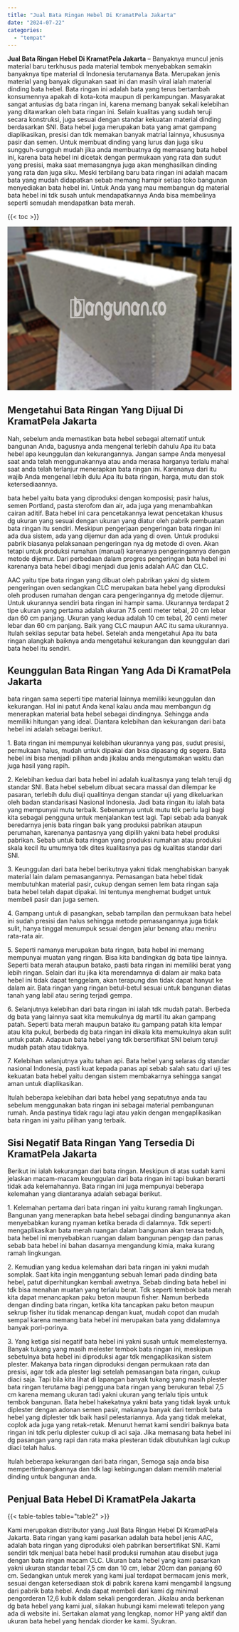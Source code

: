 ```yaml
---
title: "Jual Bata Ringan Hebel Di KramatPela Jakarta"
date: "2024-07-22"
categories: 
  - "tempat"
---
```


**Jual Bata Ringan Hebel Di KramatPela Jakarta** – Banyaknya muncul jenis material baru terkhusus pada material tembok menyebabkan semakin banyaknya tipe material di Indonesia terutamanya Bata. Merupakan jenis material yang banyak digunakan saat ini dan masih viral ialah material dinding bata hebel. Bata ringan ini adalah bata yang terus bertambah konsumennya apakah di kota-kota maupun di perkampungan. Masyarakat sangat antusias dg bata ringan ini, karena memang banyak sekali kelebihan yang ditawarkan oleh bata ringan ini. Selain kualitas yang sudah teruji secara konstruksi, juga sesuai dengan standar kekuatan material dinding berdasarkan SNI. Bata hebel juga merupakan bata yang amat gampang diaplikasikan, presisi dan tdk memakan banyak matrial lainnya, khususnya pasir dan semen. Untuk membuat dinding yang lurus dan juga siku sungguh-sungguh mudah jika anda membuatnya dg memasang bata hebel ini, karena bata hebel ini dicetak dengan permukaan yang rata dan sudut yang presisi, maka saat memasangnya juga akan menghasilkan dinding yang rata dan juga siku. Meski terbilang baru bata ringan ini adalah macam bata yang mudah didapatkan sebab memang hampir setiap toko bangunan menyediakan bata hebel ini. Untuk Anda yang mau membangun dg material bata hebel ini tdk susah untuk mendapatkannya Anda bisa membelinya seperti semudah mendapatkan bata merah.

{{< toc >}}

![Jual Bata Ringan Hebel Di KramatPela Jakarta](/images/jual-hebel-murah-30.png)

## Mengetahui Bata Ringan Yang Dijual Di KramatPela Jakarta

Nah, sebelum anda memastikan bata hebel sebagai alternatif untuk bangunan Anda, bagusnya anda mengenal terlebih dahulu Apa itu bata hebel apa keunggulan dan kekurangannya. Jangan sampe Anda menyesal saat anda telah menggunakannya atau anda merasa harganya terlalu mahal saat anda telah terlanjur menerapkan bata ringan ini. Karenanya dari itu wajib Anda mengenal lebih dulu Apa itu bata ringan, harga, mutu dan stok ketersediaannya.

bata hebel yaitu bata yang diproduksi dengan komposisi; pasir halus, semen Portland, pasta sterofom dan air, ada juga yang menambahkan cairan aditif. Bata hebel ini cara pencetakannya lewat pencetakan khusus dg ukuran yang sesuai dengan ukuran yang diatur oleh pabrik pembuatan bata ringan itu sendiri. Meskipun pengerjaan pengeringan bata ringan ini ada dua sistem, ada yang dijemur dan ada yang di oven. Untuk produksi pabrik biasanya pelaksanaan pengeringan nya dg metode di oven. Akan tetapi untuk produksi rumahan (manual) karenanya pengeringannya dengan metode dijemur. Dari perbedaan dalam progres pengeringan bata hebel ini karenanya bata hebel dibagi menjadi dua jenis adalah AAC dan CLC.

AAC yaitu tipe bata ringan yang dibuat oleh pabrikan yakni dg sistem pengeringan oven sedangkan CLC merupakan bata hebel yang diproduksi oleh produsen rumahan dengan cara pengeringannya dg metode dijemur. Untuk ukurannya sendiri bata ringan ini hampir sama. Ukurannya terdapat 2 tipe ukuran yang pertama adalah ukuran 7.5 centi meter tebal, 20 cm lebar dan 60 cm panjang. Ukuran yang kedua adalah 10 cm tebal, 20 centi meter lebar dan 60 cm panjang. Baik yang CLC maupun AAC itu sama ukurannya. Itulah sekilas seputar bata hebel. Setelah anda mengetahui Apa itu bata ringan alangkah baiknya anda mengetahui kekurangan dan keunggulan dari bata hebel itu sendiri.

## Keunggulan Bata Ringan Yang Ada Di KramatPela Jakarta

bata ringan sama seperti tipe material lainnya memiliki keunggulan dan kekurangan. Hal ini patut Anda kenal kalau anda mau membangun dg menerapkan material bata hebel sebagai dindingnya. Sehingga anda memiliki hitungan yang ideal. Diantara kelebihan dan kekurangan dari bata hebel ini adalah sebagai berikut.

1\. Bata ringan ini mempunyai kelebihan ukurannya yang pas, sudut presisi, permukaan halus, mudah untuk dipakai dan bisa dipasang dg segera. Bata hebel ini bisa menjadi pilihan anda jikalau anda mengutamakan waktu dan juga hasil yang rapih.

2\. Kelebihan kedua dari bata hebel ini adalah kualitasnya yang telah teruji dg standar SNI. Bata hebel sebelum dibuat secara massal dan dilempar ke pasaran, terlebih dulu diuji qualitinya dengan standar uji yang dikeluarkan oleh badan standarisasi Nasional Indonesia. Jadi bata ringan itu ialah bata yang mempunyai mutu terbaik. Sebenarnya untuk mutu tdk perlu lagi bagi kita sebagai pengguna untuk menjalankan test lagi. Tapi sebab ada banyak beredarnya jenis bata ringan baik yang produksi pabrikan ataupun perumahan, karenanya pantasnya yang dipilih yakni bata hebel produksi pabrikan. Sebab untuk bata ringan yang produksi rumahan atau produksi skala kecil itu umumnya tdk dites kualitasnya pas dg kualitas standar dari SNI.

3\. Keunggulan dari bata hebel berikutnya yakni tidak menghabiskan banyak material lain dalam pemasangannya. Pemasangan bata hebel tidak membutuhkan material pasir, cukup dengan semen lem bata ringan saja bata hebel telah dapat dipakai. Ini tentunya menghemat budget untuk membeli pasir dan juga semen.

4\. Gampang untuk di pasangkan, sebab tampilan dan permukaan bata hebel ini sudah presisi dan halus sehingga metode pemasangannya juga tidak sulit, hanya tinggal menumpuk sesuai dengan jalur benang atau meniru rata-rata air.

5\. Seperti namanya merupakan bata ringan, bata hebel ini memang mempunyai muatan yang ringan. Bisa kita bandingkan dg bata tipe lainnya. Seperti bata merah ataupun batako, pasti bata ringan ini memiliki berat yang lebih ringan. Selain dari itu jika kita merendamnya di dalam air maka bata hebel ini tidak dapat tenggelam, akan terapung dan tidak dapat hanyut ke dalam air. Bata ringan yang ringan betul-betul sesuai untuk bangunan diatas tanah yang labil atau sering terjadi gempa.

6\. Selanjutnya kelebihan dari bata ringan ini ialah tdk mudah patah. Berbeda dg bata yang lainnya saat kita memukulnya dg martil itu akan gampang patah. Seperti bata merah maupun batako itu gampang patah kita lempar atau kita pukul, berbeda dg bata ringan ini dikala kita memukulnya akan sulit untuk patah. Adapaun bata hebel yang tdk bersertifikat SNI belum teruji mudah patah atau tidaknya.

7\. Kelebihan selanjutnya yaitu tahan api. Bata hebel yang selaras dg standar nasional Indonesia, pasti kuat kepada panas api sebab salah satu dari uji tes kekuatan bata hebel yaitu dengan sistem membakarnya sehingga sangat aman untuk diaplikasikan.

Itulah beberapa kelebihan dari bata hebel yang sepatutnya anda tau sebelum menggunakan bata ringan ini sebagai material pembangunan rumah. Anda pastinya tidak ragu lagi atau yakin dengan mengaplikasikan bata ringan ini yaitu pilihan yang terbaik.

## Sisi Negatif Bata Ringan Yang Tersedia Di KramatPela Jakarta

Berikut ini ialah kekurangan dari bata ringan. Meskipun di atas sudah kami jelaskan macam-macam keunggulan dari bata ringan ini tapi bukan berarti tidak ada kelemahannya. Bata ringan ini juga mempunyai beberapa kelemahan yang diantaranya adalah sebagai berikut.

1\. Kelemahan pertama dari bata ringan ini yaitu kurang ramah lingkungan. Bangunan yang menerapkan bata hebel sebagai dinding bangunannya akan menyebabkan kurang nyaman ketika berada di dalamnya. Tdk seperti mengaplikasikan bata merah ruangan dalam bangunan akan terasa teduh, bata hebel ini menyebabkan ruangan dalam bangunan pengap dan panas sebab bata hebel ini bahan dasarnya mengandung kimia, maka kurang ramah lingkungan.

2\. Kemudian yang kedua kelemahan dari bata ringan ini yakni mudah somplak. Saat kita ingin menggantung sebuah lemari pada dinding bata hebel, patut diperhitungkan kembali awetnya. Sebab dinding bata hebel ini tdk bisa menahan muatan yang terlalu berat. Tdk seperti tembok bata merah kita dapat menancapkan paku beton maupun fisher. Namun berbeda dengan dinding bata ringan, ketika kita tancapkan paku beton maupun sekrup fisher itu tidak menancap dengan kuat, mudah copot dan mudah sempal karena memang bata hebel ini merupakan bata yang didalamnya banyak pori-porinya.

3\. Yang ketiga sisi negatif bata hebel ini yakni susah untuk memelesternya. Banyak tukang yang masih melester tembok bata ringan ini, meskipun sebetulnya bata hebel ini diproduksi agar tdk mengaplikasikan sistem plester. Makanya bata ringan diproduksi dengan permukaan rata dan presisi, agar tdk ada plester lagi setelah pemasangan bata ringan, cukup diaci saja. Tapi bila kita lihat di lapangan banyak tukang yang masih plester bata ringan terutama bagi pengguna bata ringan yang berukuran tebal 7,5 cm karena memang ukuran tadi yakni ukuran yang terlalu tipis untuk tembok bangunan. Bata hebel hakekatnya yakni bata yang tidak layak untuk diplester dengan adonan semen pasir, makanya banyak dari tembok bata hebel yang diplester tdk baik hasil pelestariannya. Ada yang tidak melekat, coplok ada juga yang retak-retak. Menurut hemat kami sendiri baiknya bata ringan ini tdk perlu diplester cukup di aci saja. Jika memasang bata hebel ini dg pasangan yang rapi dan rata maka plesteran tidak dibutuhkan lagi cukup diaci telah halus.

Itulah beberapa kekurangan dari bata ringan, Semoga saja anda bisa mempertimbangkannya dan tdk lagi kebingungan dalam memilih material dinding untuk bangunan anda.

## Penjual Bata Hebel Di KramatPela Jakarta

{{< table-tables table="table2" >}}

Kami merupakan distributor yang Jual Bata Ringan Hebel Di KramatPela Jakarta. Bata ringan yang kami pasarkan adalah bata hebel jenis AAC, adalah bata ringan yang diproduksi oleh pabrikan bersertifikat SNI. Kami sendiri tdk menjual bata hebel hasil produksi rumahan atau disebut juga dengan bata ringan macam CLC. Ukuran bata hebel yang kami pasarkan yakni ukuran standar tebal 7,5 cm dan 10 cm, lebar 20cm dan panjang 60 cm. Sedangkan untuk merek yang kami jual terdapat bermacam jenis merk, sesuai dengan ketersediaan stok di pabrik karena kami mengambil langsung dari pabrik bata hebel. Anda dapat membeli dari kami dg minimal pengorderan 12,6 kubik dalam sekali pengorderan. Jikalau anda berkenan dg bata hebel yang kami jual, silakan hubungi kami melewati telepon yang ada di website ini. Sertakan alamat yang lengkap, nomor HP yang aktif dan ukuran bata hebel yang hendak diorder ke kami. Syukran.
